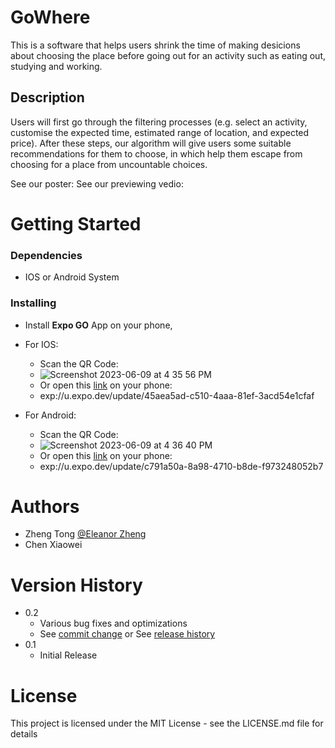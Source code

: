 # GoWhere

This is a software that helps users shrink the time of making desicions about choosing the place before going out for an activity such as eating out, studying and working.

## Description

Users will first go through the filtering processes (e.g. select an activity, customise the expected time, estimated range of location, and expected price). After these steps, our algorithm will give users some suitable recommendations for them to choose, in which help them escape from choosing for a place from uncountable choices.

See our poster:
See our previewing vedio:

# Getting Started

### Dependencies

* IOS or Android System

### Installing

* Install **Expo GO** App on your phone,

* For IOS:
    * Scan the QR Code:
    * ![Screenshot 2023-06-09 at 4 35 56 PM](https://github.com/Eleanoritsme/GoWhere5635/assets/122248712/44cb6f3b-6a10-4291-9969-6f6d18c41c44)
    * Or open this [link](exp://u.expo.dev/update/45aea5ad-c510-4aaa-81ef-3acd54e1cfaf) on your phone:
    * exp://u.expo.dev/update/45aea5ad-c510-4aaa-81ef-3acd54e1cfaf


* For Android:
    * Scan the QR Code:
    * ![Screenshot 2023-06-09 at 4 36 40 PM](https://github.com/Eleanoritsme/GoWhere5635/assets/122248712/8c0b59bc-feb7-4320-bf78-4cea298b3ddc)
    * Or open this [link](exp://u.expo.dev/update/c791a50a-8a98-4710-b8de-f973248052b7) on your phone:
    * exp://u.expo.dev/update/c791a50a-8a98-4710-b8de-f973248052b7

# Authors

* Zheng Tong [@Eleanor Zheng](https://www.linkedin.com/in/tong-zheng-eleanor/)
* Chen Xiaowei []()

# Version History

* 0.2
    * Various bug fixes and optimizations
    * See [commit change]() or See [release history]()
* 0.1
    * Initial Release

# License

This project is licensed under the MIT License - see the LICENSE.md file for details

  

